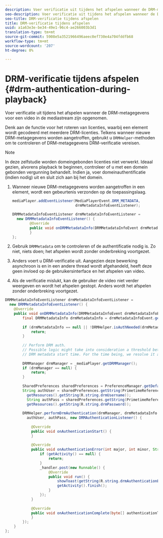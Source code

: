 ```yaml
---
description: Voer verificatie uit tijdens het afspelen wanneer de DRM-metagegevens voor een video in de mediastream zijn opgenomen.
seo-description: Voer verificatie uit tijdens het afspelen wanneer de DRM-metagegevens voor een video in de mediastream zijn opgenomen.
seo-title: DRM-verificatie tijdens afspelen
title: DRM-verificatie tijdens afspelen
uuid: a1a63e3e-be34-49e1-96c4-ae266003b3d1
translation-type: tm+mt
source-git-commit: 5908e5a3521966496aeec0ef730e4a704fddfb68
workflow-type: tm+mt
source-wordcount: '207'
ht-degree: 0%

---
```



# DRM-verificatie tijdens afspelen {#drm-authentication-during-playback}

Voer verificatie uit tijdens het afspelen wanneer de DRM-metagegevens voor een video in de mediastream zijn opgenomen.

Denk aan de functie voor het roteren van licenties, waarbij een element wordt gecodeerd met meerdere DRM-licenties. Telkens wanneer nieuwe DRM-metagegevens worden aangetroffen, gebruikt u `DRMHelper`-methoden om te controleren of DRM-metagegevens DRM-verificatie vereisen.

>[!NOTE]
>
>In deze zelfstudie worden domeingebonden licenties niet verwerkt. Ideaal gezien, alvorens playback te beginnen, controleer of u met een domein gebonden vergunning behandelt. Indien ja, voer domeinauthentificatie (indien nodig) uit en sluit zich aan bij het domein.

1. Wanneer nieuwe DRM-metagegevens worden aangetroffen in een element, wordt een gebeurtenis verzonden op de toepassingslaag.

   ```java
   mediaPlayer.addEventListener(MediaPlayerEvent.DRM_METADATA,  
                                drmMetadataInfoEventListener); 
   
   DRMMetadataInfoEventListener drmMetadataInfoEventListener =  
     new DRMMetadataInfoEventListener() { 
           @Override 
           public void onDRMMetadataInfo(DRMMetadataInfoEvent drmMetadataInfoEvent) { 
           } 
   };
   ```

1. Gebruik `DRMMetadata` om te controleren of de authentificatie nodig is. Zo niet, niets doen; het afspelen wordt zonder onderbreking voortgezet.
1. Anders voert u DRM-verificatie uit. Aangezien deze bewerking asynchroon is en in een andere thread wordt afgehandeld, heeft deze geen invloed op de gebruikersinterface en het afspelen van video.
1. Als de verificatie mislukt, kan de gebruiker de video niet verder weergeven en wordt het afspelen gestopt. Anders wordt het afspelen zonder onderbreking voortgezet.

```java
DRMMetadataInfoEventListener drmMetadataInfoEventListener =  
  new DRMMetadataInfoEventListener() { 
    @Override 
    public void onDRMMetadataInfo(DRMMetadataInfoEvent drmMetadataInfoEvent) { 
        final DRMMetadataInfo drmMetadataInfo = drmMetadataInfoEvent.getDRMMetadataInfo(); 
 
        if (drmMetadataInfo == null || !DRMHelper.isAuthNeeded(drmMetadataInfo.getDRMMetadata())) { 
            return; 
        } 
 
        // Perform DRM auth. 
        // Possible logic might take into consideration a threshold between the current player time and the 
        // DRM metadata start time. For the time being, we resolve it as soon as we receive the DRM metadata. 
 
        DRMManager drmManager = _mediaPlayer.getDRMManager(); 
        if (drmManager == null) { 
            return; 
        } 
 
        SharedPreferences sharedPreferences = PreferenceManager.getDefaultSharedPreferences(getActivity()); 
        String authUser = sharedPreferences.getString(PrimetimeReference.SETTINGS_DRM_USERNAME,  
          getResources().getString(R.string.drmUsername)); 
          String authPass = sharedPreferences.getString(PrimetimeReference.SETTINGS_DRM_PASSWORD,  
          getResources().getString(R.string.drmPassword)); 
 
        DRMHelper.performDrmAuthentication(drmManager, drmMetadataInfo.getDRMMetadata(),  
          authUser, authPass, new DRMAuthenticationListener() { 
 
            @Override 
            public void onAuthenticationStart() { 
            } 
 
            @Override 
            public void onAuthenticationError(int major, int minor, String erroString, String serverErrorURL) { 
                if (getActivity() == null) { 
                    return; 
                } 
                _handler.post(new Runnable() { 
                    @Override 
                    public void run() { 
                        showToast(getString(R.string.drmAuthenticationError)); 
                        getActivity().finish(); 
                    } 
                }); 
            } 
 
            @Override 
            public void onAuthenticationComplete(byte[] authenticationToken) { 
            } 
        }); 
    } 
};
```
